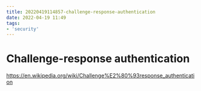 ```yaml
---
title: 20220419114857-challenge-response-authentication
date: 2022-04-19 11:49
tags:
- 'security'
---
```


# Challenge-response authentication

https://en.wikipedia.org/wiki/Challenge%E2%80%93response_authentication